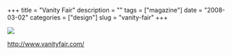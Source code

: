 +++
title = "Vanity Fair"
description = ""
tags = ["magazine"]
date = "2008-03-02"
categories = ["design"]
slug = "vanity-fair"
+++


 

  <div id="screens-thumbs" class="clearfix">
    <div class="txt-center" id="design-submission"><a href="http://www.vanityfair.com/"><img id='bluga-thumbnail-847' class='bluga-thumbnail large' src='//konigi.com/media/bluga/
wt47f2790d0397b_0.jpg'/></a></div>  
  </div>   
<p><a href="http://www.vanityfair.com/">http://www.vanityfair.com/</a></p>




